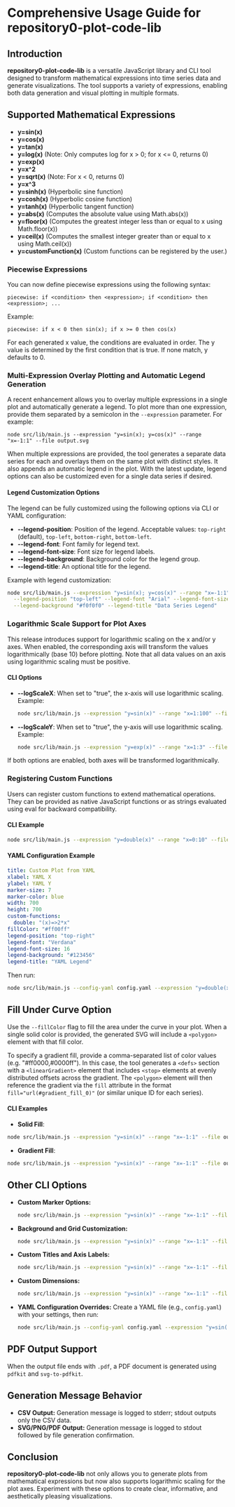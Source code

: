# Comprehensive Usage Guide for repository0-plot-code-lib

## Introduction

**repository0-plot-code-lib** is a versatile JavaScript library and CLI tool designed to transform mathematical expressions into time series data and generate visualizations. The tool supports a variety of expressions, enabling both data generation and visual plotting in multiple formats.

## Supported Mathematical Expressions

- **y=sin(x)**
- **y=cos(x)**
- **y=tan(x)**
- **y=log(x)**   (Note: Only computes log for x > 0; for x <= 0, returns 0)
- **y=exp(x)**
- **y=x^2**
- **y=sqrt(x)**  (Note: For x < 0, returns 0)
- **y=x^3**
- **y=sinh(x)**  (Hyperbolic sine function)
- **y=cosh(x)**  (Hyperbolic cosine function)
- **y=tanh(x)**  (Hyperbolic tangent function)
- **y=abs(x)**   (Computes the absolute value using Math.abs(x))
- **y=floor(x)** (Computes the greatest integer less than or equal to x using Math.floor(x))
- **y=ceil(x)**  (Computes the smallest integer greater than or equal to x using Math.ceil(x))
- **y=customFunction(x)**  (Custom functions can be registered by the user.)

### Piecewise Expressions

You can now define piecewise expressions using the following syntax:

```
piecewise: if <condition> then <expression>; if <condition> then <expression>; ...
```

Example:

```
piecewise: if x < 0 then sin(x); if x >= 0 then cos(x)
```

For each generated x value, the conditions are evaluated in order. The y value is determined by the first condition that is true. If none match, y defaults to 0.

### Multi-Expression Overlay Plotting and Automatic Legend Generation

A recent enhancement allows you to overlay multiple expressions in a single plot and automatically generate a legend. To plot more than one expression, provide them separated by a semicolon in the `--expression` parameter. For example:

```
node src/lib/main.js --expression "y=sin(x); y=cos(x)" --range "x=-1:1" --file output.svg
```

When multiple expressions are provided, the tool generates a separate data series for each and overlays them on the same plot with distinct styles. It also appends an automatic legend in the plot. With the latest update, legend options can also be customized even for a single data series if desired.

#### Legend Customization Options

The legend can be fully customized using the following options via CLI or YAML configuration:

- **--legend-position**: Position of the legend. Acceptable values: `top-right` (default), `top-left`, `bottom-right`, `bottom-left`.
- **--legend-font**: Font family for legend text.
- **--legend-font-size**: Font size for legend labels.
- **--legend-background**: Background color for the legend group.
- **--legend-title**: An optional title for the legend.

Example with legend customization:

```sh
node src/lib/main.js --expression "y=sin(x); y=cos(x)" --range "x=-1:1" --file output.svg \
  --legend-position "top-left" --legend-font "Arial" --legend-font-size 14 \
  --legend-background "#f0f0f0" --legend-title "Data Series Legend"
```

### Logarithmic Scale Support for Plot Axes

This release introduces support for logarithmic scaling on the x and/or y axes. When enabled, the corresponding axis will transform the values logarithmically (base 10) before plotting. Note that all data values on an axis using logarithmic scaling must be positive.

#### CLI Options

- **--logScaleX**: When set to "true", the x-axis will use logarithmic scaling. Example:

  ```sh
  node src/lib/main.js --expression "y=sin(x)" --range "x=1:100" --file output.svg --logScaleX true
  ```

- **--logScaleY**: When set to "true", the y-axis will use logarithmic scaling. Example:

  ```sh
  node src/lib/main.js --expression "y=exp(x)" --range "x=1:3" --file output.svg --logScaleY true
  ```

If both options are enabled, both axes will be transformed logarithmically.

### Registering Custom Functions

Users can register custom functions to extend mathematical operations. They can be provided as native JavaScript functions or as strings evaluated using eval for backward compatibility.

#### CLI Example

```sh
node src/lib/main.js --expression "y=double(x)" --range "x=0:10" --file output.csv --custom-functions '{ "double": "(x)=>2*x" }'
```

#### YAML Configuration Example

```yaml
title: Custom Plot from YAML
xlabel: YAML X
ylabel: YAML Y
marker-size: 7
marker-color: blue
width: 700
height: 700
custom-functions:
  double: "(x)=>2*x"
fillColor: "#ff00ff"
legend-position: "top-right"
legend-font: "Verdana"
legend-font-size: 16
legend-background: "#123456"
legend-title: "YAML Legend"
```

Then run:

```sh
node src/lib/main.js --config-yaml config.yaml --expression "y=double(x)" --range "x=0:10" --file output.svg
```

## Fill Under Curve Option

Use the `--fillColor` flag to fill the area under the curve in your plot. When a single solid color is provided, the generated SVG will include a `<polygon>` element with that fill color. 

To specify a gradient fill, provide a comma-separated list of color values (e.g. "#ff0000,#0000ff"). In this case, the tool generates a `<defs>` section with a `<linearGradient>` element that includes `<stop>` elements at evenly distributed offsets across the gradient. The `<polygon>` element will then reference the gradient via the `fill` attribute in the format `fill="url(#gradient_fill_0)"` (or similar unique ID for each series).

#### CLI Examples

- **Solid Fill**:

```sh
node src/lib/main.js --expression "y=sin(x)" --range "x=-1:1" --file output.svg --fillColor "#ff0000"
```

- **Gradient Fill**:

```sh
node src/lib/main.js --expression "y=sin(x)" --range "x=-1:1" --file output.svg --fillColor "#ff0000,#0000ff"
```

## Other CLI Options

- **Custom Marker Options:**
  ```sh
  node src/lib/main.js --expression "y=sin(x)" --range "x=-1:1" --file output.svg --marker-size 5 --marker-color green --marker-shape square
  ```

- **Background and Grid Customization:**
  ```sh
  node src/lib/main.js --expression "y=sin(x)" --range "x=-1:1" --file output.svg --bgColor "#f0f0f0" --gridColor "#cccccc" --grid-dasharray "2,2"
  ```

- **Custom Titles and Axis Labels:**
  ```sh
  node src/lib/main.js --expression "y=sin(x)" --range "x=-1:1" --file output.svg --title "Custom Plot" --xlabel "X Axis" --ylabel "Y Axis"
  ```

- **Custom Dimensions:**
  ```sh
  node src/lib/main.js --expression "y=sin(x)" --range "x=-1:1" --file output.svg --width 800 --height 600
  ```

- **YAML Configuration Overrides:**
  Create a YAML file (e.g., `config.yaml`) with your settings, then run:
  ```sh
  node src/lib/main.js --config-yaml config.yaml --expression "y=sin(x); y=cos(x)" --range "x=-1:1" --file output.svg
  ```

## PDF Output Support

When the output file ends with `.pdf`, a PDF document is generated using `pdfkit` and `svg-to-pdfkit`.

## Generation Message Behavior

- **CSV Output:** Generation message is logged to stderr; stdout outputs only the CSV data.
- **SVG/PNG/PDF Output:** Generation message is logged to stdout followed by file generation confirmation.

## Conclusion

**repository0-plot-code-lib** not only allows you to generate plots from mathematical expressions but now also supports logarithmic scaling for the plot axes. Experiment with these options to create clear, informative, and aesthetically pleasing visualizations.
